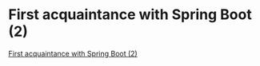 # First acquaintance with Spring Boot (2)
[First acquaintance with Spring Boot (2)](https://aiwithcloud.com/2022/09/15/first_acquaintance_with_spring_boot_2/)